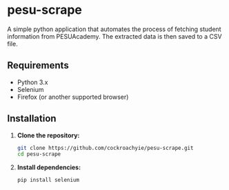 # pesu-scrape
A simple python application that automates the process of fetching student information from PESUAcademy. The extracted data is then saved to a CSV file.

## Requirements

- Python 3.x
- Selenium
- Firefox (or another supported browser)

## Installation

1. **Clone the repository:**
   ```bash
   git clone https://github.com/cockroachyie/pesu-scrape.git
   cd pesu-scrape
   ```

2. **Install dependencies:**
   ```bash
   pip install selenium
   ```


